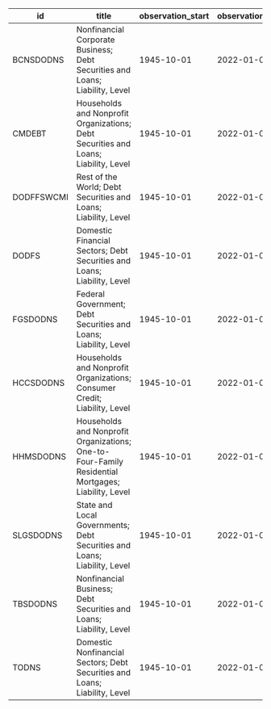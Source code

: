 | id         | title                                                                                              | observation_start   | observation_end   |
|------------|----------------------------------------------------------------------------------------------------|---------------------|-------------------|
| BCNSDODNS  | Nonfinancial Corporate Business; Debt Securities and Loans; Liability, Level                       | 1945-10-01          | 2022-01-01        |
| CMDEBT     | Households and Nonprofit Organizations; Debt Securities and Loans; Liability, Level                | 1945-10-01          | 2022-01-01        |
| DODFFSWCMI | Rest of the World; Debt Securities and Loans; Liability, Level                                     | 1945-10-01          | 2022-01-01        |
| DODFS      | Domestic Financial Sectors; Debt Securities and Loans; Liability, Level                            | 1945-10-01          | 2022-01-01        |
| FGSDODNS   | Federal Government; Debt Securities and Loans; Liability, Level                                    | 1945-10-01          | 2022-01-01        |
| HCCSDODNS  | Households and Nonprofit Organizations; Consumer Credit; Liability, Level                          | 1945-10-01          | 2022-01-01        |
| HHMSDODNS  | Households and Nonprofit Organizations; One-to-Four-Family Residential Mortgages; Liability, Level | 1945-10-01          | 2022-01-01        |
| SLGSDODNS  | State and Local Governments; Debt Securities and Loans; Liability, Level                           | 1945-10-01          | 2022-01-01        |
| TBSDODNS   | Nonfinancial Business; Debt Securities and Loans; Liability, Level                                 | 1945-10-01          | 2022-01-01        |
| TODNS      | Domestic Nonfinancial Sectors; Debt Securities and Loans; Liability, Level                         | 1945-10-01          | 2022-01-01        |